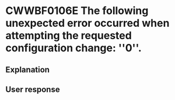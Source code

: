 # CWWBF0106E The following unexpected error occurred when attempting the requested configuration change: ''0''.

## Explanation

## User response